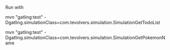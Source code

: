 Run with 

mvn "gatling:test" -Dgatling.simulationClass=com.tevolvers.simulation.SimulationGetTodoList

mvn "gatling:test" -Dgatling.simulationClass=com.tevolvers.simulation.SimulationGetPokemonName
